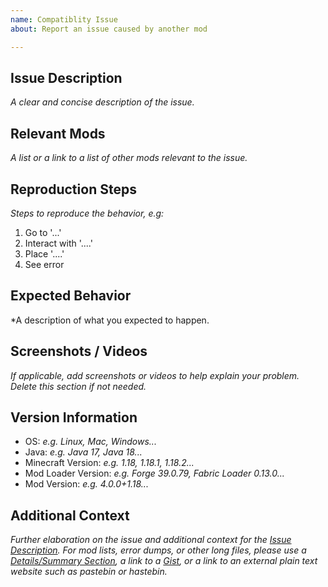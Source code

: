 ```yaml
---
name: Compatiblity Issue
about: Report an issue caused by another mod

---
```


## Issue Description
*A clear and concise description of the issue.*

## Relevant Mods
*A list or a link to a list of other mods relevant to the issue.*

## Reproduction Steps
*Steps to reproduce the behavior, e.g:*
1. Go to '...'
2. Interact with '....'
3. Place '....'
4. See error

## Expected Behavior
*A description of what you expected to happen.

## Screenshots / Videos
*If applicable, add screenshots or videos to help explain your problem. Delete this section if not needed.*

## Version Information
 - OS: *e.g. Linux, Mac, Windows...*
 - Java: *e.g. Java 17, Java 18...*
 - Minecraft Version: *e.g. 1.18, 1.18.1, 1.18.2...*
 - Mod Loader Version: *e.g. Forge 39.0.79, Fabric Loader 0.13.0...*
 - Mod Version: *e.g. 4.0.0+1.18...*

## Additional Context
*Further elaboration on the issue and additional context for the [Issue Description](#issue-description). For mod lists, error dumps, or other long files, please use a [Details/Summary Section](https://about.gitlab.com/handbook/markdown-guide/#collapse), a link to a [Gist](gist.github.com), or a link to an external plain text website such as pastebin or hastebin.*
